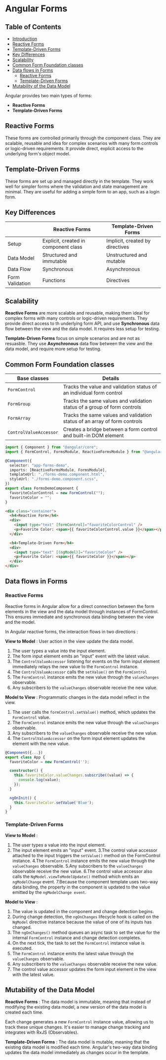 # Angular Forms

## Table of Contents

- [Introduction](#introduction)
- [Reactive Forms](#reactive-forms)
- [Template-Driven Forms](#template-driven-forms)
- [Key Differences](#key-differences)
- [Scalability](#scalability)
- [Common Form Foundation classes](#common-form-foundation-classes)
- [Data flows in Forms](#data-flows-in-forms)
  - [Reactive Forms](#reactive-forms)
  - [Template-Driven Forms](#template-driven-forms)
- [Mutability of the Data Model](#mutability-of-the-data-model)

Angular provides two main types of forms:

- **Reactive Forms**
- **Template-Driven Forms**

## Reactive Forms

These forms are controlled primarily through the component
class. They are scalable, reusable and idea for complex scenarios with many form controls or logic-driven requirements. It provide direct, explicit access to the underlying form's object model.

## Template-Driven Forms

These forms are set up and managed directly in the template.
They work well for simpler forms where the validation and state management are minimal. They are useful for adding a simple form to an app, such as a login form.

## Key Differences

|                 | Reactive Forms                       | Template-Driven Forms           |
| --------------- | ------------------------------------ | ------------------------------- |
| Setup           | Explicit, created in component class | Implicit, created by directives |
| Data Model      | Structured and immutable             | Unstructured and mutable        |
| Data Flow       | Synchronous                          | Asynchronous                    |
| Form Validation | Functions                            | Directives                      |

## Scalability

**Reactive Forms** are more scalable and reusable, making them ideal for complex forms with many controls or logic-driven requirements. They provide direct access to th underlying form API, and use **Synchronous** data flow between the view and the data model. It requires less setup for testing.

**Template-Driven Forms** focus on simple scenarios and are not as resuasble. They use **Asynchronous** data flow between the view and the data model, and require more setup for testing.

## Common Form Foundation classes

| Base classes           | Details                                                                   |
| ---------------------- | ------------------------------------------------------------------------- |
| `FormControl`          | Tracks the value and validation status of an individual form control      |
| `FormGroup`            | Tracks the same values and validation status of a group of form controls  |
| `FormArray`            | Tracks the same values and validation status of an array of form controls |
| `ControlValueAccessor` | Creates a bridge between a form control and built-in DOM element          |

```ts
import { Component } from "@angular/core";
import { FormControl, FormsModule, ReactiveFormsModule } from "@angular/forms";

@Component({
  selector: "app-forms-demo",
  imports: [ReactiveFormsModule, FormsModule],
  templateUrl: "./forms-demo.component.html",
  styleUrl: "./forms-demo.component.scss",
})
export class FormsDemoComponent {
  favoriteColorControl = new FormControl("");
  favoriteColor = "";
}
```

```html
<div class="container">
  <h4>Reactive Form</h4>
  <div>
    <input type="text" [formControl]="favoriteColorControl" />
    <p>Favorite Color: <span>{{ favoriteColorControl.value }}</span></p>
  </div>

  <h4>Template-Driven Form</h4>
  <div>
    <input type="text" [(ngModel)]="favoriteColor" />
    <p>Favorite Color: <span>{{ favoriteColor }}</span></p>
  </div>
</div>
```

## Data flows in Forms

### Reactive Forms

Reactive forms in Angular allow for a direct connection between the form elements in the view and the data model through instances of FormControl. This ensures immediate and synchronous data binding between the view and the model.

In Angular reactive forms, the interaction flows in two directions :

**View to Model** : User action in the view update the data model.

1. The user types a value into the input element.
2. The form input element emits an "input" event with the latest value.
3. The `ControlValueAccessor` listening for events on the form input element immediately relays the new value to the `FormControl` instance.
4. The `ControlValueAccessor` calls the `setValue()` on the `FormControl`
5. The `FormControl` instance emits the new value through the `valueChanges` observable.
6. Any subscribers to the `valueChanges` observable receive the new value.

**Model to View** : Programmatic changes in the data model reflect in the view.

1. The user calls the `formControl.setValue()` method, which updates the `FormControl` value.
2. The `FormControl` instance emits the new value through the `valueChanges` observable.
3. Any subscribers to the `valueChanges` observable receive the new value.
4. The `ControlValueAccessor` on the form input element updates the element with the new value.

```ts
@Component({...})
export class App {
  favoriteColor = new FormControl('');

  constructor() {
    this.favoriteColor.valueChanges.subscribe((value) => {
      console.log(value);
    });
  }

  ngOnInit() {
    this.favoriteColor.setValue('Blue');
  }
}
```

### Template-Driven Forms

**View to Model** :

1. The user types a value into the input element.
2. The input element emits an "input" event.
   3.The control value accessor attached to the input triggers the `setValue()` method on the FormControl instance.
   4.The `FormControl` instance emits the new value through the `valueChanges` observable.
   5.Any subscribers to the `valueChanges` observable receive the new value.
   6.The control value accessor also calls the `NgModel.viewToModelUpdate()` method which emits an `ngModelChange` event.
   7.Because the component template uses two-way data binding, the property in the component is updated to the value emitted by the `ngModelChange event`.

**Model to View** :

1. The value is updated in the component and change detection begins.
2. During change detection, the `ngOnChanges` lifecycle hook is called on the `NgModel` directive instance because the value of one of its inputs has changed.
3. The `ngOnChanges()` method queues an async task to set the value for the internal `FormControl` instance and change detection completes.
4. On the next tick, the task to set the `FormControl` instance value is executed.
5. The `FormControl` instance emits the latest value through the `valueChanges` observable.
6. Any subscribers to the `valueChanges` observable receive the new value.
7. The control value accessor updates the form input element in the view with the latest value.

## Mutability of the Data Model

**Reactive Forms** : The data model is immutable, meaning that instead of modifying the existing data model, a new version of the data model is created each time.

Each change generates a new `FormControl` instance value, allowing us to track these unique changes. It's easier to manage change tracking and integrates with RxJS (Observables).

**Template-Driven Forms** : The data model is mutable, meaning that the existing data model is modified each time. Angular's two-way data binding updates the data model immediately as changes occur in the template.